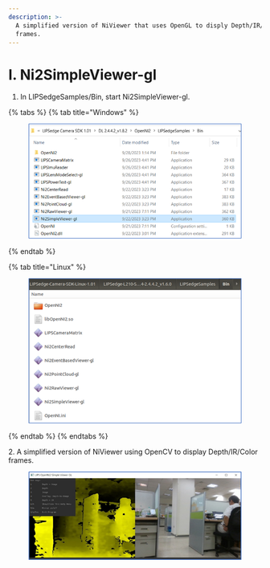 ```yaml
---
description: >-
  A simplified version of NiViewer that uses OpenGL to disply Depth/IR/Color
  frames.
---
```


# I. Ni2SimpleViewer-gl

1. In LIPSedgeSamples/Bin, start Ni2SimpleViewer-gl.

{% tabs %}
{% tab title="Windows" %}
<figure><img src="../../.gitbook/assets/image (52) (1).png" alt=""><figcaption></figcaption></figure>
{% endtab %}

{% tab title="Linux" %}
<figure><img src="../../.gitbook/assets/image (10) (3).png" alt=""><figcaption></figcaption></figure>
{% endtab %}
{% endtabs %}

2\. A simplified version of NiViewer using OpenCV to display Depth/IR/Color frames.

<figure><img src="../../.gitbook/assets/image (53) (2).png" alt=""><figcaption></figcaption></figure>
